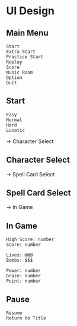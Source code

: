# UI Design
## Main Menu
```
Start
Extra Start
Practice Start
Replay
Score
Music Room
Option
Quit
```
## Start
```
Easy
Normal
Hard
Lunatic
```
-> Character Select
## Character Select
-> Spell Card Select
## Spell Card Select
-> In Game
## In Game
```
High Score: number
Score: number

Lives: @@@
Bombs: $$$

Power: number
Graze: number
Point: number
```
## Pause
```
Resume
Return to Title
```